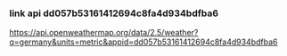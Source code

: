 ### link api dd057b53161412694c8fa4d934bdfba6

https://api.openweathermap.org/data/2.5/weather?q=germany&units=metric&appid=dd057b53161412694c8fa4d934bdfba6